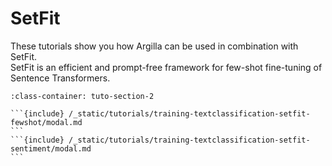 # SetFit

These tutorials show you how Argilla can be used in combination with SetFit.\
SetFit is an efficient and prompt-free framework for few-shot fine-tuning of Sentence Transformers.


````{grid} 1 1 2 2
:class-container: tuto-section-2

```{include} /_static/tutorials/training-textclassification-setfit-fewshot/modal.md
```
```{include} /_static/tutorials/training-textclassification-setfit-sentiment/modal.md
```
````
